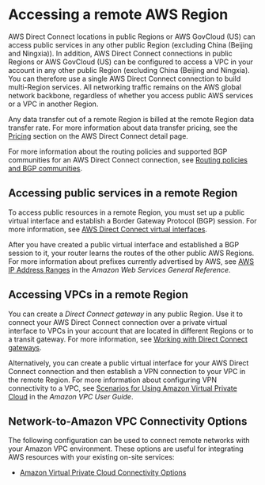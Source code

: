 # Accessing a remote AWS Region<a name="remote_regions"></a>

AWS Direct Connect locations in public Regions or AWS GovCloud \(US\) can access public services in any other public Region \(excluding China \(Beijing and Ningxia\)\)\. In addition, AWS Direct Connect connections in public Regions or AWS GovCloud \(US\) can be configured to access a VPC in your account in any other public Region \(excluding China \(Beijing and Ningxia\)\. You can therefore use a single AWS Direct Connect connection to build multi\-Region services\. All networking traffic remains on the AWS global network backbone, regardless of whether you access public AWS services or a VPC in another Region\.

Any data transfer out of a remote Region is billed at the remote Region data transfer rate\. For more information about data transfer pricing, see the [Pricing](http://aws.amazon.com/directconnect/pricing/) section on the AWS Direct Connect detail page\.

For more information about the routing policies and supported BGP communities for an AWS Direct Connect connection, see [Routing policies and BGP communities](routing-and-bgp.md)\.

## Accessing public services in a remote Region<a name="inter-region-public"></a>

To access public resources in a remote Region, you must set up a public virtual interface and establish a Border Gateway Protocol \(BGP\) session\. For more information, see [AWS Direct Connect virtual interfaces](WorkingWithVirtualInterfaces.md)\.

After you have created a public virtual interface and established a BGP session to it, your router learns the routes of the other public AWS Regions\. For more information about prefixes currently advertised by AWS, see [AWS IP Address Ranges](https://docs.aws.amazon.com/general/latest/gr/aws-ip-ranges.html) in the *Amazon Web Services General Reference*\.

## Accessing VPCs in a remote Region<a name="inter-region-private"></a>

You can create a *Direct Connect gateway* in any public Region\. Use it to connect your AWS Direct Connect connection over a private virtual interface to VPCs in your account that are located in different Regions or to a transit gateway\. For more information, see [Working with Direct Connect gateways](direct-connect-gateways.md)\.

Alternatively, you can create a public virtual interface for your AWS Direct Connect connection and then establish a VPN connection to your VPC in the remote Region\. For more information about configuring VPN connectivity to a VPC, see [Scenarios for Using Amazon Virtual Private Cloud](https://docs.aws.amazon.com/vpc/latest/userguide/VPC_Scenarios.html) in the *Amazon VPC User Guide*\. 

## Network\-to\-Amazon VPC Connectivity Options<a name="network-to-vpc"></a>

The following configuration can be used to connect remote networks with your Amazon VPC environment\. These options are useful for integrating AWS resources with your existing on\-site services:
+  [Amazon Virtual Private Cloud Connectivity Options](https://docs.aws.amazon.com/whitepapers/latest/aws-vpc-connectivity-options/welcome.html)